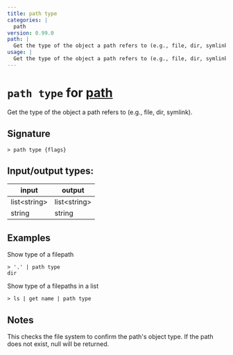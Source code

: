 ```yaml
---
title: path type
categories: |
  path
version: 0.99.0
path: |
  Get the type of the object a path refers to (e.g., file, dir, symlink).
usage: |
  Get the type of the object a path refers to (e.g., file, dir, symlink).
---
```

<!-- This file is automatically generated. Please edit the command in https://github.com/nushell/nushell instead. -->

# `path type` for [path](/commands/categories/path.md)

<div class='command-title'>Get the type of the object a path refers to (e.g., file, dir, symlink).</div>

## Signature

```> path type {flags} ```


## Input/output types:

| input        | output       |
| ------------ | ------------ |
| list\<string\> | list\<string\> |
| string       | string       |
## Examples

Show type of a filepath
```nu
> '.' | path type
dir
```

Show type of a filepaths in a list
```nu
> ls | get name | path type

```

## Notes
This checks the file system to confirm the path's object type.
If the path does not exist, null will be returned.